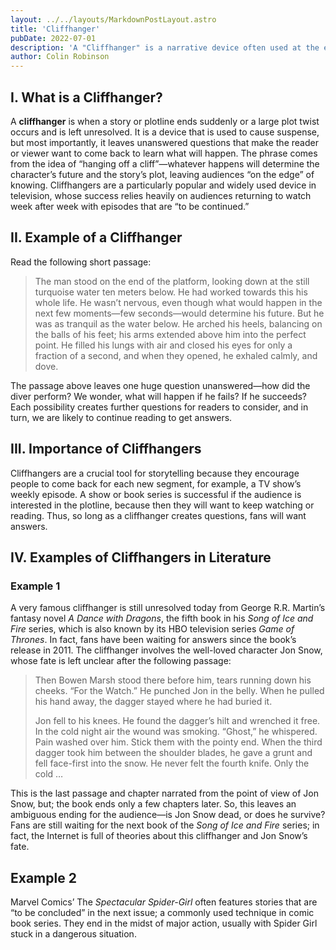 ```yaml
---
layout: ../../layouts/MarkdownPostLayout.astro
title: 'Cliffhanger'
pubDate: 2022-07-01
description: 'A "Cliffhanger" is a narrative device often used at the end of a story segment that leaves the audience in a heightened state of suspense or uncertainty. It refers to an unresolved and crucial moment, usually at the conclusion of a chapter, episode, or season, where the fate of the characters or the outcome of the plot is left hanging.'
author: Colin Robinson
---
```

## I. What is a Cliffhanger?

A **cliffhanger** is when a story or plotline ends suddenly or a large plot twist occurs and is left unresolved. It is a device that is used to cause suspense, but most importantly, it leaves unanswered questions that make the reader or viewer want to come back to learn what will happen. The phrase comes from the idea of “hanging off a cliff”—whatever happens will determine the character’s future and the story’s plot, leaving audiences “on the edge” of knowing. Cliffhangers are a particularly popular and widely used device in television, whose success relies heavily on audiences returning to watch week after week with episodes that are “to be continued.”

## II. Example of a Cliffhanger

Read the following short passage:

> The man stood on the end of the platform, looking down at the still turquoise water ten meters below. He had worked towards this his whole life. He wasn’t nervous, even though what would happen in the next few moments—few seconds—would determine his future. But he was as tranquil as the water below. He arched his heels, balancing on the balls of his feet; his arms extended above him into the perfect point. He filled his lungs with air and closed his eyes for only a fraction of a second, and when they opened, he exhaled calmly, and dove.

The passage above leaves one huge question unanswered—how did the diver perform? We wonder, what will happen if he fails? If he succeeds? Each possibility creates further questions for readers to consider, and in turn, we are likely to continue reading to get answers.

## III. Importance of Cliffhangers

Cliffhangers are a crucial tool for storytelling because they encourage people to come back for each new segment, for example, a TV show’s weekly episode. A show or book series is successful if the audience is interested in the plotline, because then they will want to keep watching or reading. Thus, so long as a cliffhanger creates questions, fans will want answers.

## IV. Examples of Cliffhangers in Literature

### Example 1

A very famous cliffhanger is still unresolved today from George R.R. Martin’s fantasy novel *A Dance with Dragons*, the fifth book in his *Song of Ice and Fire* series, which is also known by its HBO television series *Game of Thrones*. In fact, fans have been waiting for answers since the book’s release in 2011. The cliffhanger involves the well-loved character Jon Snow, whose fate is left unclear after the following passage:

> Then Bowen Marsh stood there before him, tears running down his cheeks. “For the Watch.” He punched Jon in the belly. When he pulled his hand away, the dagger stayed where he had buried it.
>
> Jon fell to his knees. He found the dagger’s hilt and wrenched it free. In the cold night air the wound was smoking. “Ghost,” he whispered. Pain washed over him. Stick them with the pointy end. When the third dagger took him between the shoulder blades, he gave a grunt and fell face-first into the snow. He never felt the fourth knife. Only the cold …

This is the last passage and chapter narrated from the point of view of Jon Snow, but; the book ends only a few chapters later. So, this leaves an ambiguous ending for the audience—is Jon Snow dead, or does he survive? Fans are still waiting for the next book of the *Song of Ice and Fire* series; in fact, the Internet is full of theories about this cliffhanger and Jon Snow’s fate.

## Example 2

Marvel Comics’ The *Spectacular Spider-Girl* often features stories that are “to be concluded” in the next issue; a commonly used technique in comic book series. They end in the midst of major action, usually with Spider Girl stuck in a dangerous situation.